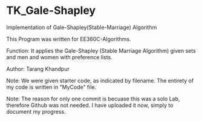 # TK_Gale-Shapley
Implementation of Gale-Shapley(Stable-Marriage) Algorithm

This Program was written for EE360C-Algorithms.

Function: It applies the Gale-Shapley (Stable Marriage Algorithm) given sets and men and women with preference lists.

Author: Tarang Khandpur

Note: We were given starter code, as indicated by filename.
      The entirety of my code is written in "MyCode" file.
      
Note: The reason for only one commit is becuase this was a solo Lab, therefore Github was not needed. 
      I have uploaded it now, simply to document my progress.
